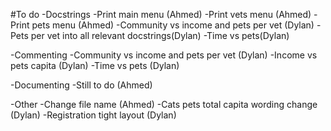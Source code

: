 #To do
-Docstrings
    -Print main menu (Ahmed)
    -Print vets menu (Ahmed)
    -Print pets menu (Ahmed)
    -Community vs income and pets per vet (Dylan)
    -Pets per vet into all relevant docstrings(Dylan)
    -Time vs pets(Dylan)

-Commenting
    -Community vs income and pets per vet (Dylan)
    -Income vs pets capita (Dylan)
    -Time vs pets (Dylan)

-Documenting
    -Still to do (Ahmed)

-Other
    -Change file name (Ahmed)
    -Cats pets total capita wording change (Dylan)
    -Registration tight layout (Dylan)